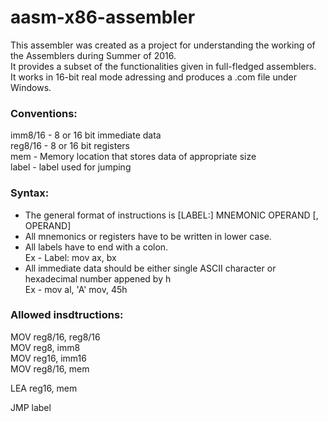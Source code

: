 # aasm-x86-assembler
This assembler was created as a project for understanding the working of the Assemblers during Summer of 2016.  
It provides a subset of the functionalities given in full-fledged assemblers.  
It works in 16-bit real mode adressing and produces a .com file under Windows.  

### Conventions:
imm8/16 - 8 or 16 bit immediate data  
reg8/16 - 8 or 16 bit registers  
mem - Memory location that stores data of appropriate size  
label - label used for jumping   

### Syntax:
- The general format of instructions is [LABEL:] MNEMONIC OPERAND [, OPERAND]   
- All mnemonics or registers have to be written in lower case.   
- All labels have to end with a colon.   
Ex - Label: mov ax, bx
- All immediate data should be either single ASCII character or hexadecimal number appened by h  
Ex - mov al, 'A'
     mov, 45h  

### Allowed insdtructions:
MOV reg8/16, reg8/16  
MOV reg8, imm8  
MOV reg16, imm16  
MOV reg8/16, mem  
  
LEA reg16, mem  
  
JMP label  